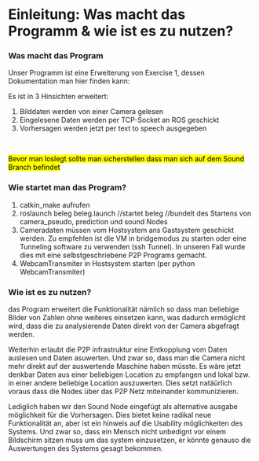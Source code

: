 <h1> Einleitung: Was macht das Programm & wie ist es zu nutzen?</h1> 


<h3>Was macht das Program </h3>
Unser Programm ist eine Erweiterung von Exercise 1, dessen Dokumentation man hier finden kann: <https://github.com/FlorianSauer/RobotikROSUebung/blob/master/Solution.md> 

Es ist in 3 Hinsichten erweitert: </br> 
1. Bilddaten werden von einer Camera gelesen </br> 
2. Eingelesene Daten werden per TCP-Socket an ROS geschickt  </br> 
3. Vorhersagen werden jetzt per text to speech ausgegeben </br> 
</br>

<mark> Bevor man loslegt sollte man sicherstellen dass man sich auf dem Sound Branch befindet </mark>
<h3>Wie startet man das Program? </h3>

1. catkin_make aufrufen
2. roslaunch beleg beleg.launch //startet beleg //bundelt des Startens von camera_pseudo, prediction und sound Nodes
3. Cameradaten müssen vom Hostsystem ans Gastsystem geschickt werden. Zu empfehlen ist die VM in bridgemodus zu starten oder eine Tunneling software zu verwenden (ssh Tunnel). In unseren Fall wurde dies mit eine selbstgeschriebene P2P Programs gemacht. 
4. WebcamTransmiter in Hostsystem starten (per python WebcamTransmiter)

<h3>Wie ist es zu nutzen? </h3>
das Program erweitert die Funktionalität nämlich so dass man beliebige Bilder von Zahlen ohne weiteres einsetzen kann, was dadurch ermöglicht wird, dass die zu analysierende Daten direkt von der Camera abgefragt werden. 

Weiterhin erlaubt die P2P infrastruktur eine Entkopplung vom Daten auslesen und Daten asuwerten. Und zwar so, dass man die Camera nicht mehr direkt auf der auswertende Maschine haben müsste. Es wäre jetzt denkbar Daten aus einer beliebigen Location zu empfangen und lokal bzw. in einer andere beliebige Location auszuwerten. Dies setzt natäürlich voraus dass die Nodes über das P2P Netz miteinander kommunizieren.

Lediglich haben wir den Sound Node eingefügt als alternative  ausgabe möglichkeit für die Vorhersagen. Dies bietet keine radikal neue Funktionalität an, aber ist ein hinweis auf die Usability möglichkeiten des Systems. Und zwar so, dass ein Mensch nicht unbedignt vor einem Bildschirm sitzen muss um das system einzusetzen, er könnte genauso die Auswertungen des Systems gesagt bekommen. 



 


